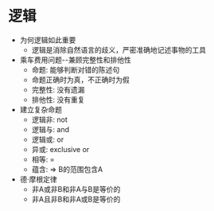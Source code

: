 # 逻辑
- 为何逻辑如此重要
    - 逻辑是消除自然语言的歧义，严密准确地记述事物的工具
- 乘车费用问题--兼顾完整性和排他性
    - 命题: 能够判断对错的陈述句
    - 命题正确时为真，不正确时为假
    - 完整性: 没有遗漏
    - 排他性: 没有重复
- 建立复杂命题
    - 逻辑非: not   
    - 逻辑与: and
    - 逻辑或: or
    - 异或: exclusive or
    - 相等: =
    - 蕴含: => B的范围包含A
- 德·摩根定律
    - 非A或非B和非A与B是等价的
    - 非A且非B和非A或B是等价的